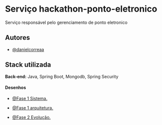 # Serviço hackathon-ponto-eletronico

Serviço responsável pelo gerenciamento de ponto eletronico


## Autores

- [@danielcorreaa](https://github.com/danielcorreaa)


## Stack utilizada


**Back-end:** Java, Spring Boot, Mongodb, Spring Security


#### Desenhos

- [@Fase 1 Sistema.](https://danielcorreaa.github.io/tech-challenge-orders/images/desenho-fase-1.png)

- [@Fase 1 arquitetura.](https://danielcorreaa.github.io/tech-challenge-orders/images/desenho-arquitetura-fase-1.png)

- [@Fase 2 Evolução.](https://danielcorreaa.github.io/tech-challenge-orders/images/desenho-fase-2-update.png)

